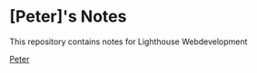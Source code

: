 # [Peter]'s Notes
This repository contains notes for Lighthouse Webdevelopment


[Peter](https://github.com/pheyboer)